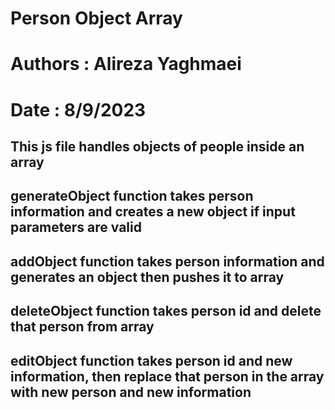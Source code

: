 # Person Object Array
# Authors : Alireza Yaghmaei
# Date : 8/9/2023

## This js file handles objects of people inside an array
## generateObject function takes person information and creates a new object if input parameters are valid
## addObject function takes person information and generates an object then pushes it to array
## deleteObject function takes person id and delete that person from array
## editObject function takes person id and new information, then replace that person in the array with new person and new information
